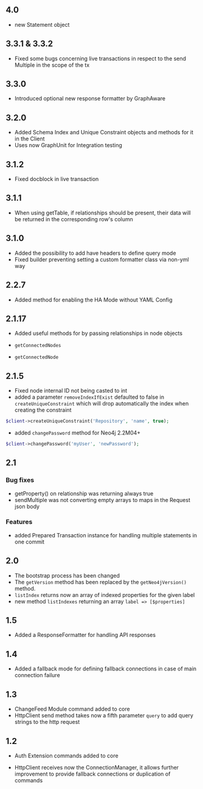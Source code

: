 ## 4.0

* new Statement object


## 3.3.1 & 3.3.2

* Fixed some bugs concerning live transactions in respect to the send Multiple in the scope of the tx

## 3.3.0

* Introduced optional new response formatter by GraphAware

## 3.2.0

* Added Schema Index and Unique Constraint objects and methods for it in the Client
* Uses now GraphUnit for Integration testing

## 3.1.2

* Fixed docblock in live transaction

## 3.1.1

* When using getTable, if relationships should be present, their data will be returned in the corresponding row's column

## 3.1.0

* Added the possibility to add have headers to define query mode
* Fixed builder preventing setting a custom formatter class via non-yml way

## 2.2.7

* Added method for enabling the HA Mode without YAML Config

## 2.1.17

* Added useful methods for by passing relationships in node objects

* `getConnectedNodes`
* `getConnectedNode`


## 2.1.5

* Fixed node internal ID not being casted to int
* added a parameter `removeIndexIfExist` defaulted to false in `createUniqueConstraint` which will drop automatically 
the index when creating the constraint

```php
$client->createUniqueConstraint('Repository', 'name', true);
```

* added `changePassword` method for Neo4j 2.2M04+

```php
$client->changePassword('myUser', 'newPassword');
```

## 2.1

### Bug fixes

* getProperty() on relationship was returning always true
* sendMultiple was not converting empty arrays to maps in the Request json body

### Features

* added Prepared Transaction instance for handling multiple statements in one commit

## 2.0

* The bootstrap process has been changed
* The `getVersion` method has been replaced by the `getNeo4jVersion()` method.
* `listIndex` returns now an array of indexed properties for the given label
* new method `listIndexes` returning an array `label => [$properties]`


## 1.5
- Added a ResponseFormatter for handling API responses

## 1.4

- Added a fallback mode for defining fallback connections in case of main connection failure

## 1.3

- ChangeFeed Module command added to core
- HttpClient send method takes now a fifth parameter `query` to add query strings to the http request

## 1.2

- Auth Extension commands added to core

- HttpClient receives now the ConnectionManager, it allows further improvement to provide fallback connections
or duplication of commands